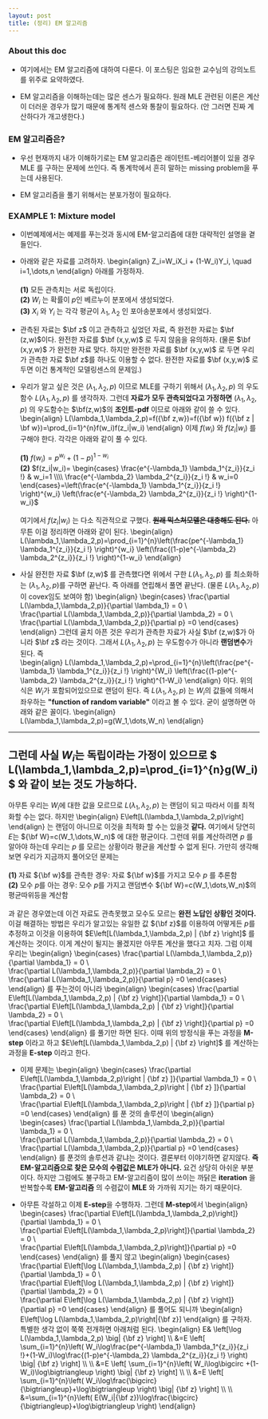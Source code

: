 ```yaml
---
layout: post
title: (정리) EM 알고리즘
--- 
```


### About this doc 

- 여기에서는 EM 알고리즘에 대하여 다룬다. 이 포스팅은 임요한 교수님의 강의노트를 위주로 요약하였다. 

- EM 알고리즘을 이해하는데는 많은 센스가 필요하다. 원래 MLE 관련된 이론은 계산이 더러운 경우가 많기 때문에 통계적 센스와 통찰이 필요하다. (안 그러면 진짜 계산하다가 개고생한다.) 

### EM 알고리즘은? 

- 우선 현재까지 내가 이해하기로는 EM 알고리즘은 래이턴트-베리어블이 있을 경우 MLE 를 구하는 문제에 쓰인다. 즉 통계학에서 흔히 말하는 missing problem을 푸는데 사용된다. 

- EM 알고리즘을 풀기 위해서는 분포가정이 필요하다. 

### EXAMPLE 1: Mixture model 

- 이번예제에서는 예제를 푸는것과 동시에 EM-알고리즘에 대한 대략적인 설명을 곁들인다. 

- 아래와 같은 자료를 고려하자. 
\begin{align}
Z_i=W_iX_i + (1-W_i)Y_i, \quad i=1,\dots,n 
\end{align}
아래를 가정하자. <br/><br/>
**(1)** 모든 관측치는 서로 독립이다. <br/>
**(2)** $W_i$ 는 확률이 $p$인 베르누이 분포에서 생성되었다. <br/>
**(3)** $X_i$ 와 $Y_i$ 는 각각 평균이 $\lambda_1$, $\lambda_2$ 인 포아송분포에서 생성되었다. 

- 관측된 자료는 $\bf z$ 이고 관측하고 싶었던 자료, 즉 완전한 자료는 $\bf (z,w)$이다. 완전한 자료를 $\bf (x,y,w)$ 로 두지 않음을 유의하자. (물론 $\bf (x,y,w)$ 가 완전한 자료 맞다. 하지만 완전한 자료를 $\bf (x,y,w)$ 로 두면 우리가 관측한 자료 $\bf z$를 하나도 이용할 수 없다. 완전한 자료를 $\bf (x,y,w)$ 로 두면  이건 통계적인 모델링센스의 문제임.) 

- 우리가 알고 싶은 것은 $(\lambda_1,\lambda_2,p)$ 이므로 MLE를 구하기 위해서 $(\lambda_1,\lambda_2,p)$ 의 우도함수 $L(\lambda_1,\lambda_2,p)$ 를 생각하자. 그런데 **자료가 모두 관측되었다고 가정하면** $(\lambda_1,\lambda_2,p)$ 의 우도함수는 $\bf(z,w)$의 **조인트-pdf** 이므로 아래와 같이 쓸 수 있다. 
\begin{align}
L(\lambda_1,\lambda_2,p)=f({\bf z,w})=f({\bf w}) f({\bf z | \bf w})=\prod_{i=1}^{n}f(w_i)f(z_i|w_i)
\end{align}
이제 $f(w_i)$ 와 $f(z_i|w_i)$ 를 구해야 한다. 각각은 아래와 같이 풀 수 있다. <br/><br/>
**(1)** $f(w_i)=p^{w_i}+(1-p)^{1-w_i}$ <br/>
**(2)** $f(z_i|w_i)=
\begin{cases} 
\frac{e^{-\lambda_1} \lambda_1^{z_i}}{z_i !} & w_i=1 \\\\ 
\frac{e^{-\lambda_2} \lambda_2^{z_i}}{z_i !} & w_i=0
\end{cases}=\left(\frac{e^{-\lambda_1} \lambda_1^{z_i}}{z_i !} \right)^{w_i} \left(\frac{e^{-\lambda_2} \lambda_2^{z_i}}{z_i !} \right)^{1-w_i}$ <br/><br/> 
여기에서 $f(z_i|w_i)$ 는 다소 직관적으로 구했다. **~~원래 믹스처모델은 대충해도 된다.~~**
아무튼 이걸 정리하면 아래와 같이 된다. 
\begin{align}
L(\lambda_1,\lambda_2,p)=\prod_{i=1}^{n}\left(\frac{pe^{-\lambda_1} \lambda_1^{z_i}}{z_i !} \right)^{w_i} \left(\frac{(1-p)e^{-\lambda_2} \lambda_2^{z_i}}{z_i !} \right)^{1-w_i}
\end{align}

- 사실 완전한 자료 $\bf (z,w)$ 를 관측했다면 위에서 구한 $L(\lambda_1,\lambda_2,p)$ 를 최소화하는 $(\lambda_1,\lambda_2,p)$를 구하면 끝난다. 즉 아래를 연립해서 풀면 끝난다. (물론 $L(\lambda_1,\lambda_2,p)$ 이 covex임도 보여야 함) 
\begin{align}
\begin{cases}
\frac{\partial L(\lambda_1,\lambda_2,p)}{\partial \lambda_1} = 0 \\\
\frac{\partial L(\lambda_1,\lambda_2,p)}{\partial \lambda_2} = 0 \\\
\frac{\partial L(\lambda_1,\lambda_2,p)}{\partial p} =0 
\end{cases}
\end{align}
그런데 골치 아픈 것은 우리가 관측한 자료가 사실 $\bf (z,w)$가 아니라 $\bf z$ 라는 것이다. 그래서 $L(\lambda_1,\lambda_2,p)$ 는 우도함수가 아니라 **랜덤변수**가 된다. 즉  
\begin{align}
L(\lambda_1,\lambda_2,p)=\prod_{i=1}^{n}\left(\frac{pe^{-\lambda_1} \lambda_1^{z_i}}{z_i !} \right)^{W_i} \left(\frac{(1-p)e^{-\lambda_2} \lambda_2^{z_i}}{z_i !} \right)^{1-W_i}
\end{align}
이다. 위의 식은 $W_i$가 포함되어있으므로 랜덤이 된다. 즉 $L(\lambda_1,\lambda_2,p)$ 는 $W_i$의 값들에 의해서 좌우하는 **"function of random variable"** 이라고 볼 수 있다. 굳이 설명하면 아래와 같은 꼴이다. 
\begin{align}
L(\lambda_1,\lambda_2,p)=g(W_1,\dots,W_n)
\end{align}
--- 
그런데 사실 $W_i$는 독립이라는 가정이 있으므로 
$
L(\lambda_1,\lambda_2,p)=\prod_{i=1}^{n}g(W_i)
$
와 같이 보는 것도 가능하다. 
---
아무튼 우리는 $W_i$에 대한 값을 모르므로 $L(\lambda_1,\lambda_2,p)$ 는 랜덤이 되고 따라서 이를 최적화할 수는 없다. 하지만 
\begin{align}
E\left[L(\lambda_1,\lambda_2,p)\right]
\end{align}
는 랜덤이 아니므로 이것을 최적화 할 수는 있을것 **같다.** 여기에서 당연히 $E$는 ${\bf W}=c(W_1,\dots,W_n)$ 에 대한 평균이다. 그런데 위를 계산하려면 $p$ 를 알아야 하는데 우리는 $p$ 를 모르는 상황이라 평균을 계산할 수 없게 된다. 가만히 생각해보면 우리가 지금까지 풀어오던 문제는 <br/><br/>
**(1)** 자료 ${\bf w}$를 관측한 경우: 자료 ${\bf w}$를 가지고 모수 $p$ 를 추론함 <br/>
**(2)** 모수 $p$를 아는 경우: 모수 $p$를 가지고 랜덤변수 ${\bf W}=c(W_1,\dots,W_n)$의 평균따위등을 계산함 <br/><br/>
과 같은 경우였는데 이건 자료도 관측못했고 모수도 모르는 **완전 노답인 상황인 것이다.** 이걸 해결하는 방법은 우리가 알고있는 유일한 값 ${\bf z}$를 이용하여 어떻게든 $p$를 추정하고 이것을 이용하여 $E\left[L(\lambda_1,\lambda_2,p) | {\bf z} \right]$ 를 계산하는 것이다. 이게 계산이 될지는 몰겠지만 아무튼 계산을 했다고 치자. 그럼 이제 우리는 
\begin{align}
\begin{cases}
\frac{\partial L(\lambda_1,\lambda_2,p)}{\partial \lambda_1} = 0 \\\
\frac{\partial L(\lambda_1,\lambda_2,p)}{\partial \lambda_2} = 0 \\\
\frac{\partial L(\lambda_1,\lambda_2,p)}{\partial p} =0 
\end{cases}
\end{align}
를 푸는것이 아니라 
\begin{align}
\begin{cases}
\frac{\partial E\left[L(\lambda_1,\lambda_2,p) | {\bf z} \right]}{\partial \lambda_1} = 0 \\\
\frac{\partial E\left[L(\lambda_1,\lambda_2,p) | {\bf z} \right]}{\partial \lambda_2} = 0 \\\
\frac{\partial E\left[L(\lambda_1,\lambda_2,p) | {\bf z} \right]}{\partial p} =0 
\end{cases}
\end{align}
를 풀기만 하면 된다. 이때 위의 방정식을 푸는 과정을 **M-step** 이라고 하고 $E\left[L(\lambda_1,\lambda_2,p) | {\bf z} \right]$ 를 계산하는 과정을 **E-step** 이라고 한다. 

- 이제 문제는 
\begin{align}
\begin{cases}
\frac{\partial E\left[L(\lambda_1,\lambda_2,p)\right | {\bf z} ]}{\partial \lambda_1} = 0 \\\
\frac{\partial E\left[L(\lambda_1,\lambda_2,p)\right | {\bf z} ]}{\partial \lambda_2} = 0 \\\
\frac{\partial E\left[L(\lambda_1,\lambda_2,p)\right | {\bf z} ]}{\partial p} =0 
\end{cases}
\end{align}
를 푼 것의 솔루션이 
\begin{align}
\begin{cases}
\frac{\partial L(\lambda_1,\lambda_2,p)}{\partial \lambda_1} = 0 \\\
\frac{\partial L(\lambda_1,\lambda_2,p)}{\partial \lambda_2} = 0 \\\
\frac{\partial L(\lambda_1,\lambda_2,p)}{\partial p} =0 
\end{cases}
\end{align}
를 푼것의 솔루션과 같냐는 것이다. 결론부터 이야기하면 같지않다. **즉 EM-알고리즘으로 찾은 모수의 수렴값은 MLE가 아니다.** 요건 상당히 아쉬운 부분이다. 하지만 그럼에도 불구하고 EM-알고리즘이 많이 쓰이는 까닭은 **iteration** 을 반복할수록 **EM-알고리즘** 의 수렴값이 **MLE** 와 가까워 지기는 하기 때문이다. 

- 아무튼 각설하고 이제 **E-step**을 수행하자. 그런데 **M-step**에서 
\begin{align}
\begin{cases}
\frac{\partial E\left[L(\lambda_1,\lambda_2,p)\right]}{\partial \lambda_1} = 0 \\\
\frac{\partial E\left[L(\lambda_1,\lambda_2,p)\right]}{\partial \lambda_2} = 0 \\\
\frac{\partial E\left[L(\lambda_1,\lambda_2,p)\right]}{\partial p} =0 
\end{cases}
\end{align}
를 풀지 않고
\begin{align}
\begin{cases}
\frac{\partial E\left[\log L(\lambda_1,\lambda_2,p) | {\bf z} \right]}{\partial \lambda_1} = 0 \\\
\frac{\partial E\left[\log L(\lambda_1,\lambda_2,p) | {\bf z} \right]}{\partial \lambda_2} = 0 \\\
\frac{\partial E\left[\log L(\lambda_1,\lambda_2,p) | {\bf z} \right]}{\partial p} =0 
\end{cases}
\end{align}
를 풀어도 되니까 
\begin{align}
E\left[\log L(\lambda_1,\lambda_2,p)\right|{\bf z}]
\end{align}
를 구하자. 특별한 생각 없이 쭉쭉 전개하면 아래처럼 된다. 
\begin{align}
E& \left[\log L(\lambda_1,\lambda_2,p) \big| {\bf z} \right] \\\\ 
&=E \left[ \sum_{i=1}^{n}\left( W_i\log\frac{pe^{-\lambda_1} \lambda_1^{z_i}}{z_i !}+(1-W_i)\log\frac{(1-p)e^{-\lambda_2} \lambda_2^{z_i}}{z_i !} \right) \big| {\bf z} \right]  \\\\ \\\\
&=E \left[ \sum_{i=1}^{n}\left( W_i\log\bigcirc +(1-W_i)\log\bigtriangleup \right)  \big| {\bf z}  \right]  \\\\ \\\\
&=E \left[ \sum_{i=1}^{n}\left( W_i\log\frac{\bigcirc}{\bigtriangleup}+\log\bigtriangleup \right) \big| {\bf z} \right] \\\\ \\\\
&=\sum_{i=1}^{n}\left( E(W_i|{\bf z})\log\frac{\bigcirc}{\bigtriangleup}+\log\bigtriangleup \right)
\end{align}

